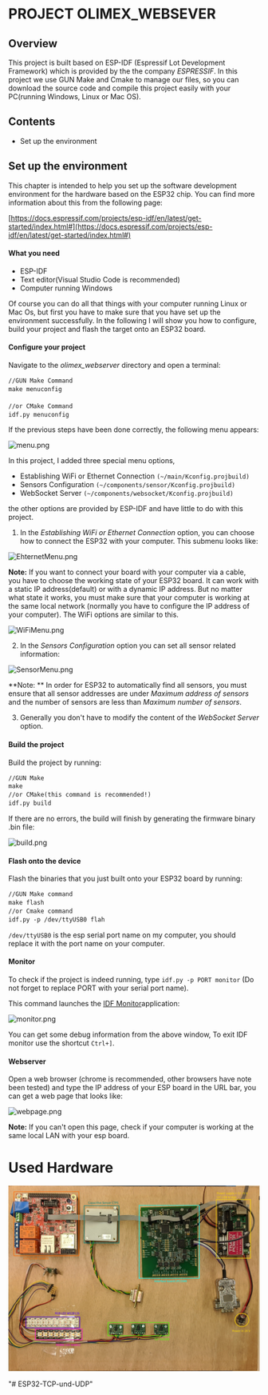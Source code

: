 # PROJECT OLIMEX_WEBSEVER

## Overview

This project is built based on ESP-IDF (Espressif Lot Development Framework) which is provided by the the company *ESPRESSIF*. In this project we use GUN Make and Cmake to manage our files, so you can download the source code and compile this project easily with your PC(running Windows, Linux or Mac OS).

## Contents

- Set up the environment

## Set up the environment 

 This chapter is intended to help you set up the software development environment for the hardware based on the ESP32 chip. You can find more information about this from the following page:

[https://docs.espressif.com/projects/esp-idf/en/latest/get-started/index.html#](https://docs.espressif.com/projects/esp-idf/en/latest/get-started/index.html#) 

#### What you need

- ESP-IDF
- Text editor(Visual Studio Code is recommended)
- Computer running Windows

Of course you can do all that things with your computer running Linux or Mac Os, but first you have to make sure that you have set up the environment successfully. In the following I will show you how to configure, build your project and flash the target onto an ESP32 board. 

#### Configure your project

Navigate to the *olimex_webserver* directory and open a terminal:

```makefile
//GUN Make Command
make menuconfig 

//or CMake Command
idf.py menuconfig
```

If the previous steps have been done correctly, the following menu appears:

![menu.png](https://gitlab.ipr.kit.edu/alagi/tns_interface_fw_esp32/raw/master/pic/menu.png)

In this project, I added three special menu options, 

- Establishing WiFi or Ethernet Connection `(~/main/Kconfig.projbuild)`
- Sensors Configuration `(~/components/sensor/Kconfig.projbuild)`
- WebSocket Server `(~/components/websocket/Kconfig.projbuild)`

the other options are provided by ESP-IDF and have little to do with this project. 

1. In the *Establishing WiFi or Ethernet Connection* option, you can choose how to connect the ESP32 with your computer. This submenu looks like:

![EhternetMenu.png](https://gitlab.ipr.kit.edu/alagi/tns_interface_fw_esp32/raw/master/pic/EhternetMenu.png)

 **Note:** If you want to connect your board with your computer via a cable, you have to choose the working state of your ESP32 board. It can work with a static IP address(default) or with a dynamic IP address. But no matter  what state it works, you must make sure that your computer is working at the same local network (normally you have to  configure the IP address of your computer). The WiFi options are similar to this.

![WiFiMenu.png](https://gitlab.ipr.kit.edu/alagi/tns_interface_fw_esp32/raw/master/pic/WiFiMenu.png)

2. In the *Sensors Configuration* option you can set all sensor related information:

![SensorMenu.png](https://gitlab.ipr.kit.edu/alagi/tns_interface_fw_esp32/raw/master/pic/SensorMenu.png)

**Note: ** In order for ESP32 to automatically find all sensors, you must ensure that all sensor addresses are under *Maximum  address of sensors* and the number of sensors are less than *Maximum number of sensors*.

3. Generally you don't have to modify the content of the *WebSocket Server* option.

#### Build the project

Build the project by running:

```makefile
//GUN Make
make
//or CMake(this command is recommended!)
idf.py build
```

If there are no errors, the build will finish by generating the firmware binary .bin file:

![build.png](https://gitlab.ipr.kit.edu/alagi/tns_interface_fw_esp32/raw/master/pic/build.png)

#### Flash onto the device

Flash the binaries that you just built onto your ESP32 board by running:

```makefile
//GUN Make command
make flash
//or Cmake command
idf.py -p /dev/ttyUSB0 flah
```

`/dev/ttyUSB0` is the esp serial port name on my computer, you should replace it with the port name on your computer.

#### Monitor

To check if the project is indeed running, type `idf.py -p PORT monitor` (Do not forget to replace PORT with your serial port name).

This command launches the [IDF Monitor](https://docs.espressif.com/projects/esp-idf/en/latest/api-guides/tools/idf-monitor.html)application:

![monitor.png](https://gitlab.ipr.kit.edu/alagi/tns_interface_fw_esp32/raw/master/pic/monitor.png)

You can get some debug information from the above window, To exit IDF monitor use the shortcut `Ctrl+]`.

#### Webserver

Open a web browser (chrome is recommended, other browsers have note been tested) and type the IP address of your ESP board in the URL bar, you can get  a web page that looks like:

![webpage.png](https://gitlab.ipr.kit.edu/alagi/tns_interface_fw_esp32/raw/master/pic/webpage.png)

**Note:** If you can't open this page, check if your computer is working at the same local LAN with your esp board.

# Used Hardware

![used_hardware](./pic/sina_gripper_interface_esp32_lpc2549_labelled.jpg)

"# ESP32-TCP-und-UDP" 
